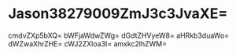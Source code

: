 # Jason38279009ZmJ3c3JvaXE=
cmdvZXp5bXQ=
bWFjaWdwZWg=
dGdtZHVyeW8=
aHRkb3duaWo=
dWZwaXhrZHE=
cWJ2ZXloa3I=
amxkc2lhZWM=
